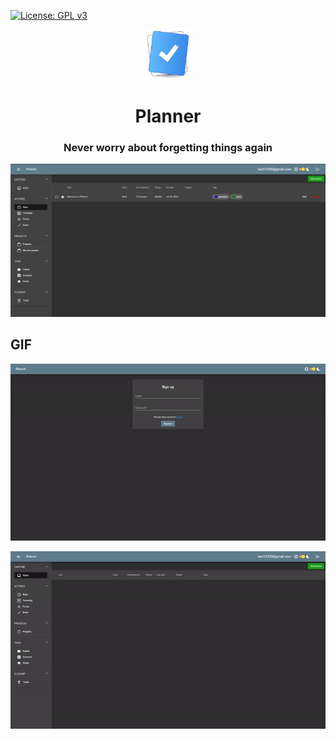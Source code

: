 [![License: GPL v3](https://img.shields.io/badge/License-GPL%20v3-blue.svg)](https://github.com/alainm23/planner/blob/master/LICENSE)

<div align="center">
  <span align="center"> <img width="80" height="80" class="center" src="./data/icon.svg" alt="Icon"></span>
  <h1 align="center">Planner</h1>
  <h3 align="center">Never worry about forgetting things again</h3>
</div>

![Planner Screenshot](./data/planner-screenshot.png)

## GIF

![Auth gif](./data/auth.gif)

![Add action gif](./data/add-action.gif)